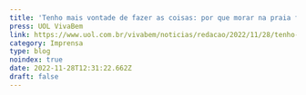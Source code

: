 ```yaml
---
title: 'Tenho mais vontade de fazer as coisas: por que morar na praia faz bem'
press: UOL VivaBem
link: https://www.uol.com.br/vivabem/noticias/redacao/2022/11/28/tenho-mais-vontade-de-fazer-as-coisas-por-que-morar-na-praia-faz-bem.htm
category: Imprensa
type: blog
noindex: true
date: 2022-11-28T12:31:22.662Z
draft: false
---
```

